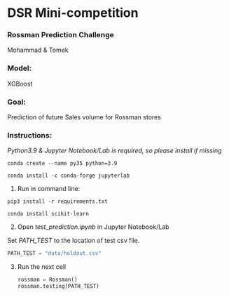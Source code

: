 # DSR Mini-competition

###  Rossman Prediction Challenge

Mohammad & Tomek



### Model:

XGBoost 



### Goal:

Prediction of future Sales volume for Rossman stores



### Instructions:

*Python3.9 & Jupyter Notebook/Lab is required, so please install if missing*

`conda create --name py35 python=3.9`

`conda install -c conda-forge jupyterlab`

1. Run in command line:

`pip3 install -r requirements.txt` 

`conda install scikit-learn` 


2. Open *test_prediction.ipynb* in Jupyter Notebook/Lab

Set *PATH_TEST* to the location of test csv file.
```python
PATH_TEST = "data/holdout.csv"
```

3. Run the next cell

   ```python
   rossman = Rossman()
   rossman.testing(PATH_TEST)
   ```



  
